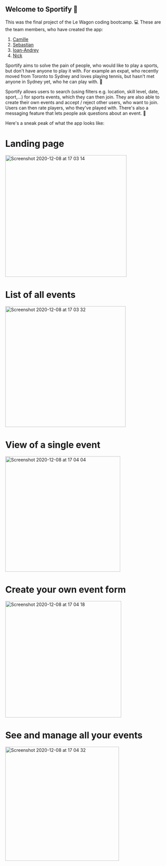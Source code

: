 ## Welcome to Sportify 👋

This was the final project of the Le Wagon coding bootcamp. 💻
These are the team members, who have created the app:

1. [Camille](https://github.com/camille-celine)
2. [Sebastian](https://github.com/Sebastianbrd)
3. [Ioan-Andrey](https://github.com/Ioan93Andrei)
4. [Nick](https://github.com/nkhape)


Sportify aims to solve the pain of people, who would like to play a sports, but don't have anyone to play it with. For example an expat, who recently moved from Toronto to Sydney and loves playing tennis, but hasn't met anyone in Sydney yet, who he can play with. 🥎

Sportify allows users to search (using filters e.g. location, skill level, date, sport,...) for sports events, which they can then join. They are also able to create their own events and accept / reject other users, who want to join. Users can then rate players, who they've played with. There's also a messaging feature that lets people ask questions about an event. 🙌


Here's a sneak peak of what the app looks like:


# Landing page
<img width="382" alt="Screenshot 2020-12-08 at 17 03 14" src="https://user-images.githubusercontent.com/37460248/101508623-31d78a00-3978-11eb-99cb-00bb96703a76.png">

# List of all events
<img width="379" alt="Screenshot 2020-12-08 at 17 03 32" src="https://user-images.githubusercontent.com/37460248/101508632-33a14d80-3978-11eb-8807-5bc8c18b46b1.png">

# View of a single event
<img width="362" alt="Screenshot 2020-12-08 at 17 04 04" src="https://user-images.githubusercontent.com/37460248/101508678-40be3c80-3978-11eb-9b85-a25b6bbfe645.png">

# Create your own event form
<img width="365" alt="Screenshot 2020-12-08 at 17 04 18" src="https://user-images.githubusercontent.com/37460248/101508732-559ad000-3978-11eb-99f5-cb1d81da26f4.png">

# See and manage all your events
<img width="358" alt="Screenshot 2020-12-08 at 17 04 32" src="https://user-images.githubusercontent.com/37460248/101508756-5b90b100-3978-11eb-9dc2-4e45f0fd63ce.png">


